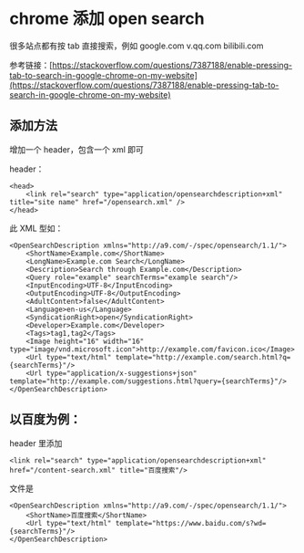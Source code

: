 # chrome 添加 open search

很多站点都有按 tab 直接搜索，例如 google.com v.qq.com bilibili.com

参考链接：[https://stackoverflow.com/questions/7387188/enable-pressing-tab-to-search-in-google-chrome-on-my-website](https://stackoverflow.com/questions/7387188/enable-pressing-tab-to-search-in-google-chrome-on-my-website)

## 添加方法

增加一个 header，包含一个 xml 即可

header：

```markup
<head>
    <link rel="search" type="application/opensearchdescription+xml" title="site name" href="/opensearch.xml" />
</head>
```

此 XML 型如：

```markup
<OpenSearchDescription xmlns="http://a9.com/-/spec/opensearch/1.1/">
    <ShortName>Example.com</ShortName>
    <LongName>Example.com Search</LongName>
    <Description>Search through Example.com</Description>
    <Query role="example" searchTerms="example search"/>
    <InputEncoding>UTF-8</InputEncoding>
    <OutputEncoding>UTF-8</OutputEncoding>
    <AdultContent>false</AdultContent>
    <Language>en-us</Language>
    <SyndicationRight>open</SyndicationRight>
    <Developer>Example.com</Developer>
    <Tags>tag1,tag2</Tags>
    <Image height="16" width="16" type="image/vnd.microsoft.icon">http://example.com/favicon.ico</Image>
    <Url type="text/html" template="http://example.com/search.html?q={searchTerms}"/>
    <Url type="application/x-suggestions+json" template="http://example.com/suggestions.html?query={searchTerms}"/>
</OpenSearchDescription>
```

## 以百度为例：

header 里添加

```markup
<link rel="search" type="application/opensearchdescription+xml" href="/content-search.xml" title="百度搜索"/>
```

文件是

```markup
<OpenSearchDescription xmlns="http://a9.com/-/spec/opensearch/1.1/">
    <ShortName>百度搜索</ShortName>
    <Url type="text/html" template="https://www.baidu.com/s?wd={searchTerms}"/>
</OpenSearchDescription>
```

